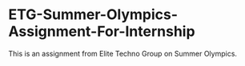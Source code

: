 # ETG-Summer-Olympics-Assignment-For-Internship
This is an assignment from Elite Techno Group on Summer Olympics.
